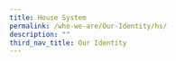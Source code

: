 ```yaml
---
title: House System
permalink: /who-we-are/Our-Identity/hs/
description: ""
third_nav_title: Our Identity
---
```


